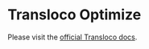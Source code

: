 # Transloco Optimize

Please visit the [official Transloco docs](https://ngneat.github.io/transloco/docs/tools/optimize).
